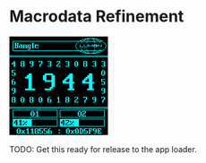 # Macrodata Refinement

![Watchface Screenshot](screenshot.png)

TODO: Get this ready for release to the app loader.
